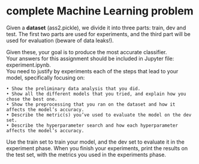 # complete Machine Learning problem

Given a **dataset** (ass2.pickle), we divide it into three parts: train, dev and test. The first
two parts are used for experiments, and the third part will be used for evaluation (beware of data
leaks!).

Given these, your goal is to produce the most accurate classifier.    
Your answers for this assignment should be included in Jupyter file: experiment.ipynb.    
You need to justify by experiments each of the steps that lead to your model, specifically focusing on:    

    • Show the preliminary data analysis that you did.
    • Show all the different models that you tried, and explain how you chose the best one.
    • Show the preprocessing that you ran on the dataset and how it affects the model’s accuracy.
    • Describe the metric(s) you’ve used to evaluate the model on the dev set.
    • Describe the hyperparameter search and how each hyperparameter affects the model’s accuracy.
    
Use the train set to train your model, and the dev set to evaluate it in the experiment phase.
When you finish your experiments, print the results on the test set, with the metrics you used in
the experiments phase.


